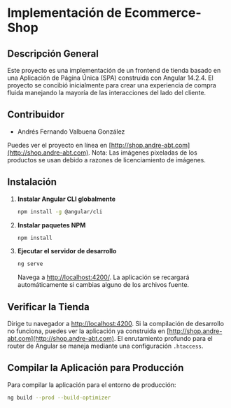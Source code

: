 # Implementación de Ecommerce-Shop

## Descripción General

Este proyecto es una implementación de un frontend de tienda basado en una Aplicación de Página Única (SPA) construida con Angular 14.2.4. El proyecto se concibió inicialmente para crear una experiencia de compra fluida manejando la mayoría de las interacciones del lado del cliente.

## Contribuidor
- Andrés Fernando Valbuena González

Puedes ver el proyecto en línea en [http://shop.andre-abt.com](http://shop.andre-abt.com). Nota: Las imágenes pixeladas de los productos se usan debido a razones de licenciamiento de imágenes.

## Instalación

1. **Instalar Angular CLI globalmente**
    ```bash
    npm install -g @angular/cli
    ```

2. **Instalar paquetes NPM**
    ```bash
    npm install
    ```

3. **Ejecutar el servidor de desarrollo**
    ```bash
    ng serve
    ```
    Navega a [http://localhost:4200/](http://localhost:4200/). La aplicación se recargará automáticamente si cambias alguno de los archivos fuente.

## Verificar la Tienda

Dirige tu navegador a [http://localhost:4200](http://localhost:4200). Si la compilación de desarrollo no funciona, puedes ver la aplicación ya construida en [http://shop.andre-abt.com](http://shop.andre-abt.com). El enrutamiento profundo para el router de Angular se maneja mediante una configuración `.htaccess`.

## Compilar la Aplicación para Producción

Para compilar la aplicación para el entorno de producción:

```bash
ng build --prod --build-optimizer
